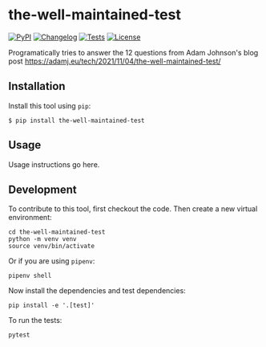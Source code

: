 # the-well-maintained-test

[![PyPI](https://img.shields.io/pypi/v/the-well-maintained-test.svg)](https://pypi.org/project/the-well-maintained-test/)
[![Changelog](https://img.shields.io/github/v/release/ryancheley/the-well-maintained-test?include_prereleases&label=changelog)](https://github.com/ryancheley/the-well-maintained-test/releases)
[![Tests](https://github.com/ryancheley/the-well-maintained-test/workflows/Test/badge.svg)](https://github.com/ryancheley/the-well-maintained-test/actions?query=workflow%3ATest)
[![License](https://img.shields.io/badge/license-Apache%202.0-blue.svg)](https://github.com/ryancheley/the-well-maintained-test/blob/master/LICENSE)

Programatically tries to answer the 12 questions from Adam Johnson's blog post https://adamj.eu/tech/2021/11/04/the-well-maintained-test/

## Installation

Install this tool using `pip`:

    $ pip install the-well-maintained-test

## Usage

Usage instructions go here.

## Development

To contribute to this tool, first checkout the code. Then create a new virtual environment:

    cd the-well-maintained-test
    python -m venv venv
    source venv/bin/activate

Or if you are using `pipenv`:

    pipenv shell

Now install the dependencies and test dependencies:

    pip install -e '.[test]'

To run the tests:

    pytest
